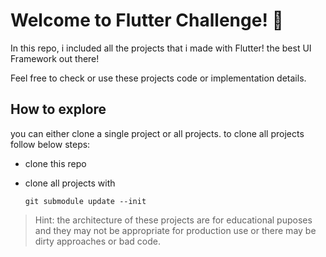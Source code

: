 # Welcome to Flutter Challenge! :rocket:

In this repo, i included all the projects that i made with Flutter! the best UI Framework out there!

Feel free to check or use these projects code or implementation details.

## How to explore
you can either clone a single project or all projects. to clone all projects follow below steps:

- clone this repo
  
- clone all projects with
  ```
  git submodule update --init
  ```

> Hint: the architecture of these projects are for educational puposes and they may not be appropriate for production use or there may be dirty approaches or bad code.